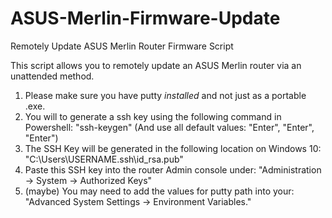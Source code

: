 # ASUS-Merlin-Firmware-Update
Remotely Update ASUS Merlin Router Firmware Script

This script allows you to remotely update an ASUS Merlin router via an unattended method.

1. Please make sure you have putty *installed* and not just as a portable .exe.
2. You will to generate a ssh key using the following command in Powershell: "ssh-keygen" (And use all default values: "Enter", "Enter", "Enter")
3. The SSH Key will be generated in the following location on Windows 10: "C:\Users\USERNAME\.ssh\id_rsa.pub"
4. Paste this SSH key into the router Admin console under: "Administration -> System -> Authorized Keys"
5. (maybe) You may need to add the values for putty path into your: "Advanced System Settings -> Environment Variables."
